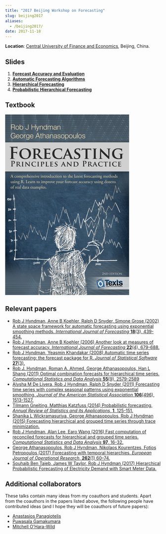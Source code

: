 ```yaml
---
title: "2017 Beijing Workshop on Forecasting"
slug: beijing2017
aliases:
  - /beijing2017/
date: 2017-11-18
---
```


**Location**: [Central University of Finance and Economics](https://yanfei.site/bjwf/), Beijing, China.

## Slides

1. [**Forecast Accuracy and Evaluation**](/files/1-ForecastEvaluation.pdf)
2. [**Automatic Forecasting Algorithms**](/files/2-AutomaticForecasting.pdf)
3. [**Hierarchical Forecasting**](/files/3-Hierarchical.pdf)
4. [**Probabilistic Hierarchical Forecasting**](/files/4-Hierarchical2.pdf)

## Textbook

<a href="http://OTexts.org/fpp2" target="_new">![alt text](/files/fpp2_cover.jpg)</a>

## Relevant papers

 * [Rob J Hyndman, Anne B Koehler, Ralph D Snyder, Simone Grose (2002) A state space framework for automatic forecasting using exponential smoothing methods. *International Journal of Forecasting* **18**(3), 439-454.](/publications/hksg/)
 * [Rob J Hyndman, Anne B Koehler (2006) Another look at measures of forecast accuracy. *International Journal of Forecasting* **22**(4), 679-688.](/publications/another-look-at-measures-of-forecast-accuracy/)
 * [Rob J Hyndman, Yeasmin Khandakar (2008) Automatic time series forecasting: the forecast package for R. *Journal of Statistical Software* **27**(3).](/publications/automatic-forecasting/)
 * [Rob J. Hyndman, Roman A. Ahmed, George Athanasopoulos, Han L Shang (2011) Optimal combination forecasts for hierarchical time series. *Computational Statistics and Data Analysis* **55**(9), 2579-2589](/publications/mortality-forecast-comparison/)
 * [Alysha M De Livera, Rob J Hyndman, Ralph D Snyder (2011) Forecasting time series with complex seasonal patterns using exponential smoothing. *Journal of the American Statistical Association* **106**(496), 1513-1527.](/publications/complex-seasonality/)
 * [Tilmann Gneiting, Matthias Katzfuss (2014) Probabilistic forecasting, *Annual Review of Statistics and its Applications*, **1**, 125-151.](https://doi.org/10.1146/annurev-statistics-062713-085831)
 * [Shanika L Wickramasuriya, George Athanasopoulos, Rob J Hyndman (2015) Forecasting hierarchical and grouped time series through trace minimization.](/publications/mint/)
 * [Rob J Hyndman, Alan Lee, Earo Wang (2016) Fast computation of reconciled forecasts for hierarchical and grouped time series. *Computational Statistics and Data Analysis* **97**, 16-32.](/publications/hgts/)
 * [George Athanasopoulos, Rob J Hyndman, Nikolaos Kourentzes, Fotios Petropoulos (2017) Forecasting with temporal hierarchies. *European Journal of Operational Research*, **262**(1) 60–74.](/publications/temporal-hierarchies/)
 * [Souhaib Ben Taieb, James W Taylor, Rob J Hyndman (2017) Hierarchical Probabilistic Forecasting of Electricity Demand with Smart Meter Data.](/publications/hpf-electricity/)

## Additional collaborators

These talks contain many ideas from my coauthors and students. Apart from the coauthors in the papers listed above, the following people have contributed ideas (and I hope they will be coauthors of future papers):

 * [Anastasios Panagiotelis](https://anastasiospanagiotelis.netlify.app/)
 * [Puwasala Gamakumara](https://acems.org.au/our-people/puwasala-gamakumara)
 * [Mitchell O'Hara-Wild](http://www.mitchelloharawild.com/)
